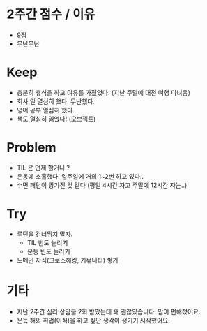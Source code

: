 # 2주간 점수 / 이유
-  9점
- 무난무난

# Keep
- 충분히 휴식을 하고 여유를 가졌었다. (지난 주말에 대전 여행 다녀옴)
- 회사 일 열심히 했다. 무난했다.
- 영어 공부 열심히 했다.
- 책도 열심히 읽었다! (오브젝트)

# Problem
- TIL 은 언제 할거니 ?
- 운동에 소홀했다. 일주일에 거의 1~2번 하고 있다..
- 수면 패턴이 망가진 것 같다 (평일 4시간 자고 주말에 12시간 자는..)

# Try
- 루틴을 건너뛰지 말자.
  - TIL 빈도 늘리기
  - 운동 빈도 늘리기
- 도메인 지식(그로스해킹, 커뮤니티) 쌓기

# 기타
- 지난 2주간 심리 상담을 2회 받았는데 꽤 괜찮았습니다. 맘이 편해졌어요.
- 문득 해외 취업(이직)을 하고 싶단 생각이 생기기 시작했어요.
